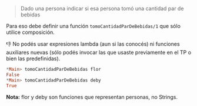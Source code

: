 > Dado una persona indicar si esa persona tomó una cantidad par de bebidas

Para eso debe definir una función `tomoCantidadParDeBebidas/1` que sólo utilice composición. 

:thumbsdown: No podés usar expresiones lambda (aun si las conocés) ni funciones auxiliares nuevas (sólo podés invocar las que usaste previamente en el TP o bien las predefinidas).

``` haskell
*Main> tomoCantidadParDeBebidas flor 
False
*Main> tomoCantidadParDeBebidas deby
True
``` 

**Nota:** flor y deby son funciones que representan personas, no Strings.
